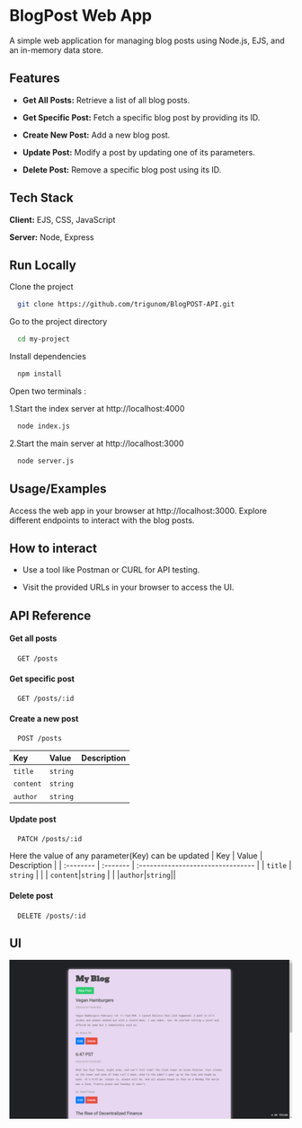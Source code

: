 
# **BlogPost Web App**

A simple web application for managing blog posts using Node.js, EJS, and an in-memory data store.


## Features

- **Get All Posts:** Retrieve a list of all blog posts.

- **Get Specific Post:** Fetch a specific blog post by providing its ID.
- **Create New Post:** Add a new blog post.
- **Update Post:** Modify a post by updating one of its parameters.
- **Delete Post:** Remove a specific blog post using its ID.


## Tech Stack

**Client:** EJS, CSS, JavaScript

**Server:** Node, Express


## Run Locally

Clone the project

```bash
  git clone https://github.com/trigunom/BlogPOST-API.git
```

Go to the project directory

```bash
  cd my-project
```

Install dependencies

```bash
  npm install
```
Open two terminals :

1.Start the index server at http://localhost:4000

```bash
  node index.js
```
2.Start the main server at http://localhost:3000

```bash
  node server.js
```


## Usage/Examples

Access the web app in your browser at http://localhost:3000.
Explore different endpoints to interact with the blog posts.

## How to interact

- Use a tool like Postman or CURL for API testing.

- Visit the provided URLs in your browser to access the UI.
## API Reference

#### Get all posts

```http
  GET /posts
```


#### Get specific post

```http
  GET /posts/:id
```

#### Create a new post

```http
  POST /posts
```

| Key       | Value     | Description                       |
| :-------- | :------- | :-------------------------------- |
| `title`      | `string` |  |
| `content`|`string` | |
|`author`|`string`||

#### Update post

```http
  PATCH /posts/:id
```
Here the value of any parameter(Key) can be updated
| Key       | Value     | Description                       |
| :-------- | :------- | :-------------------------------- |
| `title`      | `string` |  |
| `content`|`string` | |
|`author`|`string`||

#### Delete post

```http
  DELETE /posts/:id
```


## UI

![Web Page Screenshot](public/screenshot.png)

